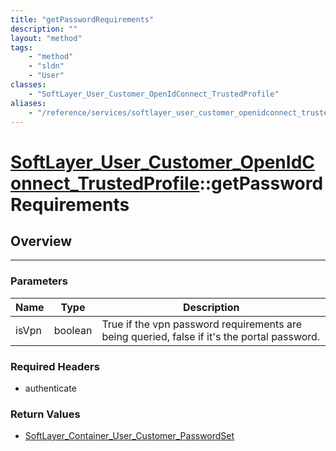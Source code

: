 ```yaml
---
title: "getPasswordRequirements"
description: ""
layout: "method"
tags:
    - "method"
    - "sldn"
    - "User"
classes:
    - "SoftLayer_User_Customer_OpenIdConnect_TrustedProfile"
aliases:
    - "/reference/services/softlayer_user_customer_openidconnect_trustedprofile/getPasswordRequirements"
---
```

# [SoftLayer_User_Customer_OpenIdConnect_TrustedProfile](/reference/services/SoftLayer_User_Customer_OpenIdConnect_TrustedProfile)::getPasswordRequirements




## Overview 


-----

### Parameters 
|Name | Type | Description |
| --- | --- | --- |
|isVpn| boolean| True if the vpn password requirements are being queried, false if it's the portal password.|


### Required Headers
* authenticate


### Return Values
* <a href='/reference/datatypes/SoftLayer_Container_User_Customer_PasswordSet'>SoftLayer_Container_User_Customer_PasswordSet </a>




